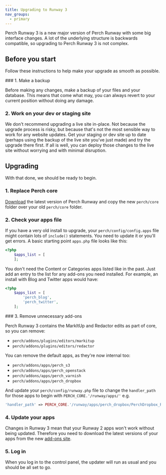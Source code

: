 ```yaml
---
title: Upgrading to Runway 3
nav_groups:
  - primary
---
```


Perch Runway 3 is a new major version of Perch Runway with some big interface changes. A lot of the underlying structure is backwards compatible, so upgrading to Perch Runway 3 is not complex. 

## Before you start

Follow these instructions to help make your upgrade as smooth as possible.

### 1. Make a backup

Before making any changes, make a backup of your files and your database. This means that come what may, you can always revert to your current position without doing any damage.

### 2. Work on your dev or staging site

We don't recommend upgrading a live site in-place. Not because the upgrade process is risky, but because that's not the most sensible way to work for any website updates. Get your staging or dev site up to date (perhaps using the backup of the live site you've just made) and try the upgrade there first. If all is well, you can deploy those changes to the live site without worrying and with minimal disruption.

## Upgrading

With that done, we should be ready to begin.

### 1. Replace Perch core

[Download](https://perchrunway.com/download) the latest version of Perch Runway and copy the new `perch/core` folder over your old `perch/core` folder.

### 2. Check your apps file

If you have a very old install to upgrade, your `perch/config/config.apps` file might contain lots of `include()` statements. You need to update it or you'll get errors. A basic starting point `apps.php` file looks like this:

```php
<?php
	$apps_list = [ 
	];
```

You don't need the Content or Categories apps listed like in the past. Just add an entry to the list for any add-ons you need installed. For example, an install with Blog and Twitter apps would have:

```php
<?php
	$apps_list = [ 
		'perch_blog',
		'perch_twitter',
	];
```

### 3. Remove unnecessary add-ons

Perch Runway 3 contains the MarkItUp and Redactor edits as part of core, so you can remove:

- `perch/addons/plugins/editors/markitup`
- `perch/addons/plugins/editors/redactor`

You can remove the default apps, as they're now internal too:

- `perch/addons/apps/perch_s3`
- `perch/addons/apps/perch_openstack`
- `perch/addons/apps/perch_varnish`
- `perch/addons/apps/perch_dropbox`

And update your `perch/config/runway.php` file to change the `handler_path` for those apps to begin with `PERCH_CORE.'/runway/apps/'` e.g.

```php
'handler_path' => PERCH_CORE.'/runway/apps/perch_dropbox/PerchDropbox_ResourceBucket.class.php',
```

### 4. Update your apps

Changes in Runway 3 mean that your Runway 2 apps won't work without being updated. Therefore you need to download the latest versions of your apps from the new [add-ons site](https://addons.perchcms.com/).

### 5. Log in

When you log in to the control panel, the updater will run as usual and you should be all set to go.